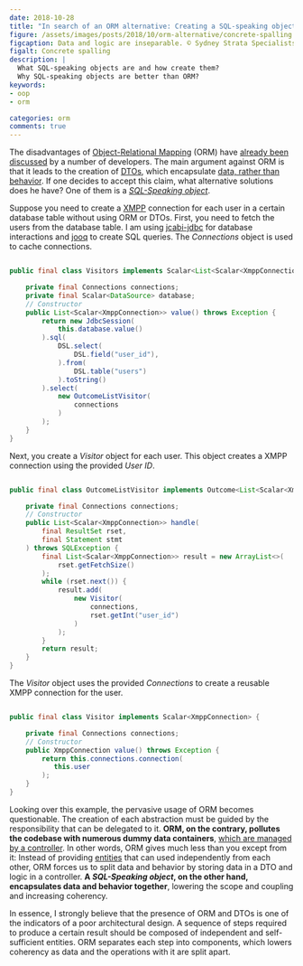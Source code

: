 ```yaml
---
date: 2018-10-28
title: "In search of an ORM alternative: Creating a SQL-speaking object"
figure: /assets/images/posts/2018/10/orm-alternative/concrete-spalling.jpg
figcaption: Data and logic are inseparable. © Sydney Strata Specialists
figalt: Concrete spalling
description: |
  What SQL-speaking objects are and how create them?
  Why SQL-speaking objects are better than ORM?
keywords:
- oop
- orm

categories: orm
comments: true
---
```


The disadvantages of [Object-Relational Mapping] (ORM) have [already been discussed] by a number of developers.
The main argument against ORM is that it leads to the creation of [DTOs], which encapsulate [data, rather than behavior].
If one decides to accept this claim, what alternative solutions does he have? One of them is a *[SQL-Speaking object]*.

<!--more-->

Suppose you need to create a [XMPP] connection for each user in a certain database table without using ORM or DTOs.
First, you need to fetch the users from the database table. I am using [jcabi-jdbc] for database interactions
and [jooq] to create SQL queries. The *Connections* object is used to cache connections.

```java

public final class Visitors implements Scalar<List<Scalar<XmppConnection>>> {

    private final Connections connections;
    private final Scalar<DataSource> database;
    // Constructor
    public List<Scalar<XmppConnection>> value() throws Exception {
        return new JdbcSession(
            this.database.value()
        ).sql(
            DSL.select(
                DSL.field("user_id"),
            ).from(
                DSL.table("users")
            ).toString()
        ).select(
            new OutcomeListVisitor(
                connections
            )
        );
    }
}

```

Next, you create a *Visitor* object for each user. This object creates a XMPP connection using the provided *User ID*.

```java

public final class OutcomeListVisitor implements Outcome<List<Scalar<XmppConnection>>> {

    private final Connections connections;
    // Constructor
    public List<Scalar<XmppConnection>> handle(
        final ResultSet rset,
        final Statement stmt
    ) throws SQLException {
        final List<Scalar<XmppConnection>> result = new ArrayList<>(
            rset.getFetchSize()
        );
        while (rset.next()) {
            result.add(
                new Visitor(
                    connections,
                    rset.getInt("user_id")
                )
            );
        }
        return result;
    }
}

```

The *Visitor* object uses the provided *Connections* to create a reusable XMPP connection for the user.

```java

public final class Visitor implements Scalar<XmppConnection> {

    private final Connections connections;
    // Constructor
    public XmppConnection value() throws Exception {
        return this.connections.connection(
           this.user
        );
    }
}

```

Looking over this example, the pervasive usage of ORM becomes questionable. The creation of each abstraction must
be guided by the responsibility that can be delegated to it. **ORM, on the contrary, pollutes the codebase with numerous dummy
data containers**, [which are managed by a controller]. In other words, ORM gives much less than you except from it:
Instead of providing [entities] that can used independently from each other, ORM forces us to split data and behavior
by storing data in a DTO and logic in a controller. **A *SQL-Speaking object*, on the other hand, encapsulates
data and behavior together**, lowering the scope and coupling and increasing coherency.

In essence, I strongly believe that the presence of ORM and DTOs is one of the indicators of a poor architectural design.
A sequence of steps required to produce a certain result should be composed of independent and self-sufficient
entities. ORM separates each step into components, which lowers coherency as data and the operations with it are split apart.


[Object-Relational Mapping]: https://en.wikipedia.org/wiki/Object-relational_mapping
[already been discussed]: https://www.yegor256.com/2014/12/01/orm-offensive-anti-pattern.html
[SQL-Speaking object]: https://www.yegor256.com/2014/12/01/orm-offensive-anti-pattern.html#sql-speaking-objects
[DTOs]: /2018/10/08/entity-and-dto.html
[data, rather than behavior]: /2018/10/11/information-vs-data.html
[XMPP]: https://en.wikipedia.org/wiki/XMPP
[jcabi-jdbc]: https://www.yegor256.com/2014/08/18/fluent-jdbc-decorator.html
[jooq]: https://www.jooq.org
[which are managed by a controller]: /2018/10/21/dtos-lead-to-temporal-coupling.html
[entities]: /2018/10/08/entity-and-dto.html